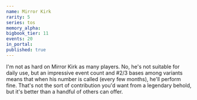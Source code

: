 ```yaml
---
name: Mirror Kirk
rarity: 5
series: tos
memory_alpha:
bigbook_tier: 11
events: 20
in_portal:
published: true
---
```


I'm not as hard on Mirror Kirk as many players. No, he's not suitable for daily use, but an impressive event count and #2/3 bases among variants means that when his number is called (every few months), he'll perform fine. That's not the sort of contribution you'd want from a legendary behold, but it's better than a handful of others can offer.
